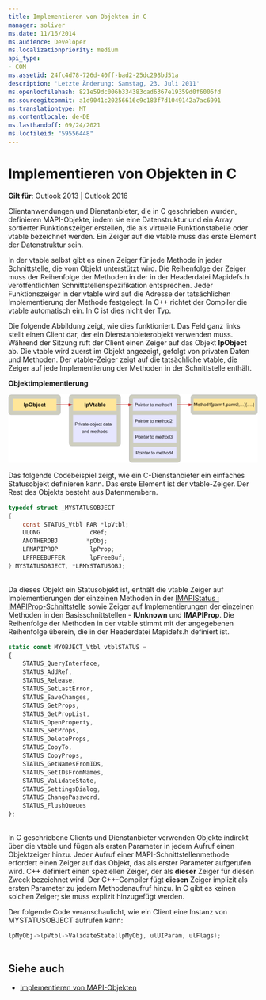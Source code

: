 ```yaml
---
title: Implementieren von Objekten in C
manager: soliver
ms.date: 11/16/2014
ms.audience: Developer
ms.localizationpriority: medium
api_type:
- COM
ms.assetid: 24fc4d78-726d-40ff-bad2-25dc298bd51a
description: 'Letzte Änderung: Samstag, 23. Juli 2011'
ms.openlocfilehash: 821e59dc006b334383cad6367e19359d0f6006fd
ms.sourcegitcommit: a1d9041c20256616c9c183f7d1049142a7ac6991
ms.translationtype: MT
ms.contentlocale: de-DE
ms.lasthandoff: 09/24/2021
ms.locfileid: "59556448"
---
```

# <a name="implementing-objects-in-c"></a>Implementieren von Objekten in C

**Gilt für**: Outlook 2013 | Outlook 2016 
  
Clientanwendungen und Dienstanbieter, die in C geschrieben wurden, definieren MAPI-Objekte, indem sie eine Datenstruktur und ein Array sortierter Funktionszeiger erstellen, die als virtuelle Funktionstabelle oder vtable bezeichnet werden. Ein Zeiger auf die vtable muss das erste Element der Datenstruktur sein.
  
In der vtable selbst gibt es einen Zeiger für jede Methode in jeder Schnittstelle, die vom Objekt unterstützt wird. Die Reihenfolge der Zeiger muss der Reihenfolge der Methoden in der in der Headerdatei Mapidefs.h veröffentlichten Schnittstellenspezifikation entsprechen. Jeder Funktionszeiger in der vtable wird auf die Adresse der tatsächlichen Implementierung der Methode festgelegt. In C++ richtet der Compiler die vtable automatisch ein. In C ist dies nicht der Typ. 
  
Die folgende Abbildung zeigt, wie dies funktioniert. Das Feld ganz links stellt einen Client dar, der ein Dienstanbieterobjekt verwenden muss. Während der Sitzung ruft der Client einen Zeiger auf das Objekt **lpObject** ab. Die vtable wird zuerst im Objekt angezeigt, gefolgt von privaten Daten und Methoden. Der vtable-Zeiger zeigt auf die tatsächliche vtable, die Zeiger auf jede Implementierung der Methoden in der Schnittstelle enthält. 
  
**Objektimplementierung**
  
![Objektimplementierung](media/amapi_42.gif "Objektimplementierung")
  
Das folgende Codebeispiel zeigt, wie ein C-Dienstanbieter ein einfaches Statusobjekt definieren kann. Das erste Element ist der vtable-Zeiger. Der Rest des Objekts besteht aus Datenmembern. 
  
```C
typedef struct _MYSTATUSOBJECT
{
    const STATUS_Vtbl FAR *lpVtbl;
    ULONG              cRef;
    ANOTHEROBJ        *pObj;
    LPMAPIPROP         lpProp;
    LPFREEBUFFER       lpFreeBuf;
} MYSTATUSOBJECT, *LPMYSTATUSOBJ;
 
```

Da dieses Objekt ein Statusobjekt ist, enthält die vtable Zeiger auf Implementierungen der einzelnen Methoden in der [IMAPIStatus : IMAPIProp-Schnittstelle](imapistatusimapiprop.md) sowie Zeiger auf Implementierungen der einzelnen Methoden in den Basisschnittstellen - **IUnknown** und **IMAPIProp**. Die Reihenfolge der Methoden in der vtable stimmt mit der angegebenen Reihenfolge überein, die in der Headerdatei Mapidefs.h definiert ist.
  
```js
static const MYOBJECT_Vtbl vtblSTATUS =
{
    STATUS_QueryInterface,
    STATUS_AddRef,
    STATUS_Release,
    STATUS_GetLastError,
    STATUS_SaveChanges,
    STATUS_GetProps,
    STATUS_GetPropList,
    STATUS_OpenProperty,
    STATUS_SetProps,
    STATUS_DeleteProps,
    STATUS_CopyTo,
    STATUS_CopyProps,
    STATUS_GetNamesFromIDs,
    STATUS_GetIDsFromNames,
    STATUS_ValidateState,
    STATUS_SettingsDialog,
    STATUS_ChangePassword,
    STATUS_FlushQueues
};
 
```

In C geschriebene Clients und Dienstanbieter verwenden Objekte indirekt über die vtable und fügen als ersten Parameter in jedem Aufruf einen Objektzeiger hinzu. Jeder Aufruf einer MAPI-Schnittstellenmethode erfordert einen Zeiger auf das Objekt, das als erster Parameter aufgerufen wird. C++ definiert einen speziellen Zeiger, der als **dieser** Zeiger für diesen Zweck bezeichnet wird. Der C++-Compiler fügt **diesen** Zeiger implizit als ersten Parameter zu jedem Methodenaufruf hinzu. In C gibt es keinen solchen Zeiger; sie muss explizit hinzugefügt werden. 
  
Der folgende Code veranschaulicht, wie ein Client eine Instanz von MYSTATUSOBJECT aufrufen kann:
  
```C
lpMyObj->lpVtbl->ValidateState(lpMyObj, ulUIParam, ulFlags);
 
```

## <a name="see-also"></a>Siehe auch

- [Implementieren von MAPI-Objekten](implementing-mapi-objects.md)

